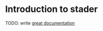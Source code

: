 # Introduction to stader

TODO: write [great documentation](http://jacobian.org/writing/what-to-write/)
